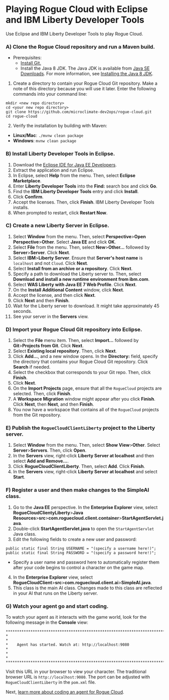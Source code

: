# Playing Rogue Cloud with Eclipse and IBM Liberty Developer Tools
Use Eclipse and IBM Liberty Developer Tools to play Rogue Cloud.

### A) Clone the Rogue Cloud repository and run a Maven build.
* Prerequisites:
  - [Install Git.](https://git-scm.com/)
  - Install the Java 8 JDK. The Java JDK is available from [Java SE Downloads](http://www.oracle.com/technetwork/java/javase/downloads/index.html). For more information, see [Installing the Java 8 JDK](Installing-Java.md).

1) Create a directory to contain your Rogue Cloud Git repository. Make a note of this directory because you will use it later. Enter the following commands into your command line:
```
mkdir <new repo directory>
cd <your new repo directory>
git clone https://github.com/microclimate-dev2ops/rogue-cloud.git
cd rogue-cloud
```
2) Verify the installation by building with Maven:
* **Linux/Mac**: ``./mvnw clean package ``
* **Windows**: ``mvnw clean package``

### B) Install Liberty Developer Tools in Eclipse.
1) Download the [Eclipse IDE for Java EE Developers](https://www.eclipse.org/downloads/eclipse-packages/).
2) Extract the application and run Eclipse.
3) In Eclipse, select **Help** from the menu. Then, select **Eclipse Marketplace**.
4) Enter **Liberty Developer Tools** into the **Find:** search box and click **Go**.
5) Find the **IBM Liberty Developer Tools** entry and click **Install**.
6) Click **Confirm**.
7) Accept the licenses. Then, click **Finish**. IBM Liberty Developer Tools installs.
8) When prompted to restart, click **Restart Now**.

### C) Create a new Liberty Server in Eclipse.
1) Select **Window** from the menu. Then, select **Perspective**>**Open Perspective**>**Other**. Select **Java EE** and click **OK**.
2) Select **File** from the menu. Then, select **New**>**Other...** followed by **Server**>**Server**. Click **Next**.
3) Select **IBM**>**Liberty Server**. Ensure that **Server's host name** is `localhost` and not `Cloud`. Click **Next**.
4) Select **Install from an archive or a repository**. Click **Next**.
5) Specify a path to download the Liberty server to. Then, select **Download and install a new runtime environment from ibm.com**.
6) Select **WAS Liberty with Java EE 7 Web Profile**. Click **Next**.
7) On the **Install Additional Content** window, click **Next**.
8) Accept the license, and then click **Next**.
9) Click **Next** and then **Finish**.
10) Wait for the Liberty server to download. It might take approximately 45 seconds.
11) See your server in the **Servers** view.

### D) Import your Rogue Cloud Git repository into Eclipse.
1) Select the **File** menu item. Then, select **Import...** followed by **Git**>**Projects from Git**. Click **Next**.
2) Select **Existing local repository**. Then, click **Next**.
3) Click **Add...**, and a new window opens. In the **Directory:** field, specify the directory that contains your Rogue Cloud Git repository. Click **Search** if needed.
4) Select the checkbox that corresponds to your Git repo. Then, click **Finish**.
5) Click **Next**.
6) On the **Import Projects** page, ensure that all the `RogueCloud` projects are selected. Then, click **Finish**.
7) A **Workspace Migration** window might appear after you click **Finish**. Click **Next**, then **Next**, and then **Finish**.
8) You now have a workspace that contains all of the `RogueCloud` projects from the Git repository.

### E) Publish the `RogueCloudClientLiberty` project to the Liberty server.
1) Select **Window** from the menu. Then, select **Show View**>**Other**. Select **Server**>**Servers**. Then, click **Open**.
2) In the **Servers** view, right-click **Liberty Server at localhost** and then select **Add and Remove...**.
3) Click **RogueCloudClientLiberty**. Then, select **Add**. Click **Finish**.
4) In the **Servers** view, right-click **Liberty Server at localhost** and select **Start**.

### F) Register a user and then make changes to the SimpleAI class.
1) Go to the **Java EE** perspective. In the **Enterprise Explorer** view, select **RogueCloudClientyLiberty**>**Java Resources**>**src**>**com.roguecloud.client.container**>**StartAgentServlet.java**.
2) Double-click **StartAgentServlet.java** to open the `StartAgentServlet` Java class.
3) Edit the following fields to create a new user and password:
```
public static final String USERNAME = "(specify a username here!)";
public static final String PASSWORD = "(specify a password here!)";
```
* Specify a user name and password here to automatically register them after your code begins to control a character on the game map.
4) In the **Enterprise Explorer** view, select **RogueCloudClient**>**src**>**com.roguecloud.client.ai**>**SimpleAI.java**.
5) This class is the main AI class. Changes made to this class are reflected in your AI that runs on the Liberty server.

### G) Watch your agent go and start coding.
To watch your agent as it interacts with the game world, look for the following message in the **Console** view:
```
***********************************************************************************************
*                                                                                             *
*    Agent has started. Watch at: http://localhost:9080                                       *
*                                                                                             *
***********************************************************************************************
```
Visit this URL in your browser to view your character. The traditional browser URL is   `http://localhost:9080`. The port can be adjusted with `RogueCloudClientLiberty` in the `pom.xml` file.

Next, [learn more about coding an agent for Rogue Cloud](Developing-CodingNextSteps.md).


